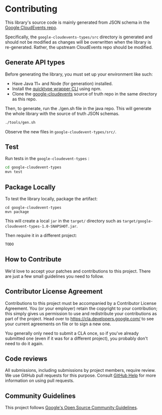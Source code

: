 # Contributing

This library's source code is mainly generated from JSON schema in the [Google CloudEvents repo](https://github.com/googleapis/google-cloudevents).

Specifically, the `google-cloudevents-types/src` directory is generated and should not be modified as changes will be overwritten when the library is re-generated. Rather, the upstream CloudEvents repo should be modified.

## Generate API types

Before generating the library, you must set up your environment like such:
- Have Java 11+ and Node (for generation) installed.
- Install the [quicktype wrapper CLI](https://github.com/googleapis/google-cloudevents/tree/master/tools/quicktype-wrapper) using npm.
- Clone the [google-cloudevents](https://github.com/googleapis/google-cloudevents) source of truth repo in the same directory as this repo.

Then, to generate, run the ./gen.sh file in the java repo. This will generate the whole library with the source of truth JSON schemas.

```sh
./tools/gen.sh
```

Observe the new files in `google-cloudevent-types/src/`.

## Test
  
Run tests in the `google-cloudevent-types` :

```sh
cd google-cloudevent-types
mvn test
```

## Package Locally

To test the library locally, package the artifact:

```
cd google-cloudevent-types
mvn package
```

This will create a local `jar` in the `target/` directory
such as `target/google-cloudevent-types-1.0-SNAPSHOT.jar`.

Then require it in a different project:

```sh
TODO
```

## How to Contribute

We'd love to accept your patches and contributions to this project. There are
just a few small guidelines you need to follow.

## Contributor License Agreement

Contributions to this project must be accompanied by a Contributor License
Agreement. You (or your employer) retain the copyright to your contribution;
this simply gives us permission to use and redistribute your contributions as
part of the project. Head over to <https://cla.developers.google.com/> to see
your current agreements on file or to sign a new one.

You generally only need to submit a CLA once, so if you've already submitted one
(even if it was for a different project), you probably don't need to do it
again.

## Code reviews

All submissions, including submissions by project members, require review. We
use GitHub pull requests for this purpose. Consult
[GitHub Help](https://help.github.com/articles/about-pull-requests/) for more
information on using pull requests.

## Community Guidelines

This project follows [Google's Open Source Community
Guidelines](https://opensource.google/conduct/).
